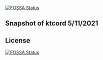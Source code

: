 [![FOSSA Status](https://app.fossa.com/api/projects/git%2Bgithub.com%2Flost-illusi0n%2Fktcord-snapshot.svg?type=shield)](https://app.fossa.com/projects/git%2Bgithub.com%2Flost-illusi0n%2Fktcord-snapshot?ref=badge_shield)

## Snapshot of ktcord 5/11/2021

## License
[![FOSSA Status](https://app.fossa.com/api/projects/git%2Bgithub.com%2Flost-illusi0n%2Fktcord-snapshot.svg?type=large)](https://app.fossa.com/projects/git%2Bgithub.com%2Flost-illusi0n%2Fktcord-snapshot?ref=badge_large)